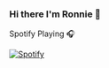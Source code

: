 ### Hi there I'm Ronnie 👋


Spotify Playing 🎧

[![Spotify](https://novatorem.jaja061198.vercel.app/api/spotify)](https://open.spotify.com/user/8wslc7pmmy4fybdqu6cneclkm)

<!--
### Spotify Playing 🎧
[<img src="https://jaja061198.vercel.app/api/spotify" alt="Spotify Playing" width="350" />]
**jaja061198/jaja061198** is a ✨ _special_ ✨ repository because its `README.md` (this file) appears on your GitHub profile.
[![Spotify](https://https://novatorem.jaja061198.vercel.app/api/spotify)](https://open.spotify.com/user/8wslc7pmmy4fybdqu6cneclkm)
Here are some ideas to get you started:

- 🔭 I’m currently working on ...
- 🌱 I’m currently learning ...
- 👯 I’m looking to collaborate on ...
- 🤔 I’m looking for help with ...
- 💬 Ask me about ...
- 📫 How to reach me: ...
- 😄 Pronouns: ...
- ⚡ Fun fact: ...
-->
